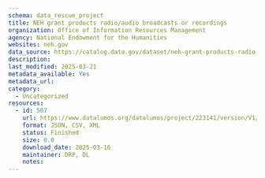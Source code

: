 ```yaml
---
schema: data_rescue_project 
title: NEH grant products radio/audio broadcasts or recordings
organization: Office of Information Resources Management
agency: National Endowment for the Humanities
websites: neh.gov
data_source: https://catalog.data.gov/dataset/neh-grant-products-radio-audio-broadcasts-or-recordings
description: 
last_modified: 2025-03-21
metadata_available: Yes
metadata_url: 
category:
  - Uncategorized
resources:
  - id: 567
    url: https://www.datalumos.org/datalumos/project/223141/version/V1/view
    format: JSON, CSV, XML
    status: Finished
    size: 0.0
    download_date: 2025-03-16
    maintainer: DRP, DL
    notes: 
---
```

